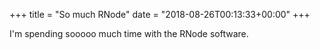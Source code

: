 +++
title = "So much RNode"
date = "2018-08-26T00:13:33+00:00"
+++

I'm spending sooooo much time with the RNode software.
			